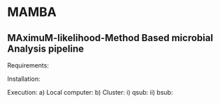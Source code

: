 # MAMBA 
## MAximuM-likelihood-Method Based microbial Analysis pipeline
 
Requirements:

Installation:

Execution:
a) Local computer:
b) Cluster:
 i)  qsub:
 ii) bsub:
